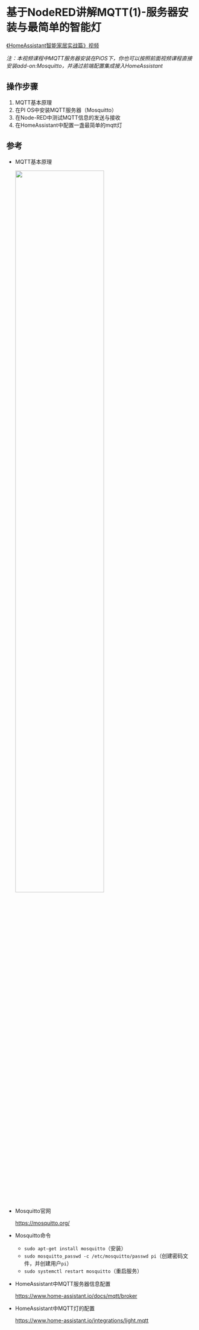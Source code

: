 # 基于NodeRED讲解MQTT(1)-服务器安装与最简单的智能灯

[《HomeAssistant智能家居实战篇》视频](https://study.163.com/course/courseLearn.htm?courseId=1006189053&share=2&shareId=400000000624093#/learn/video?lessonId=1053700087&courseId=1006189053)

*注：本视频课程中MQTT服务器安装在PiOS下，你也可以按照前面视频课程直接安装add-on:Mosquitto，并通过前端配置集成接入HomeAssistant*

## 操作步骤

1. MQTT基本原理
2. 在PI OS中安装MQTT服务器（Mosquitto）
3. 在Node-RED中测试MQTT信息的发送与接收
4. 在HomeAssistant中配置一盏最简单的mqtt灯

## 参考
- MQTT基本原理

    <img src="images/mqtt_light.png" width="70%">

- Mosquitto官网

    https://mosquitto.org/

- Mosquitto命令

    + `sudo apt-get install mosquitto`（安装）
    + `sudo mosquitto_passwd -c /etc/mosquitto/passwd pi`（创建密码文件，并创建用户`pi`）
    + `sudo systemctl restart mosquitto`（重启服务）

- HomeAssistant中MQTT服务器信息配置

    https://www.home-assistant.io/docs/mqtt/broker

- HomeAssistant中MQTT灯的配置

    https://www.home-assistant.io/integrations/light.mqtt

